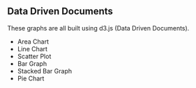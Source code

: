 ## Data Driven Documents

These graphs are all built using d3.js (Data Driven Documents).

- Area Chart
- Line Chart
- Scatter Plot
- Bar Graph
- Stacked Bar Graph
- Pie Chart